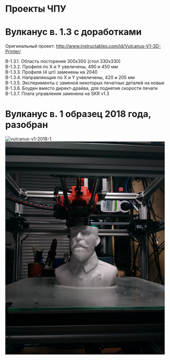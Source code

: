 # Проекты ЧПУ

# Вулканус в. 1.3 с доработками
Оригинальный проект: http://www.instructables.com/id/Vulcanus-V1-3D-Printer/

В-1.3.1. Область посторения 300х300 (стол 330х330)<br/>
В-1.3.2. Профиля по X и Y увеличены, 490 и 450 мм<br/>
В-1.3.3. Профиля (4 шт) заменены на 2040<br/>
В-1.3.4. Направляющие по X и Y учвеличены, 420 и 205 мм<br/>
В-1.3.5. Эксперименты с заменой некоторых печатных деталей на новые<br/>
В-1.3.6. Боуден вместо директ-драйва, для поднятия скорости печати<br/>
В-1.3.7. Плата управления заменена на SKR v1.3<br/>



# Вулканус в. 1 образец 2018 года, разобран
![vulcanus-v1-2018-1](v/vulcanus-v1-2018/IMG_20180916_111408.jpg?raw=true "Вулканус в. 1")
![vulcanus-v1-2018-1](v/vulcanus-v1-2018/IMG_20180825_224153.jpg?raw=true "Вулканус в. 1")
